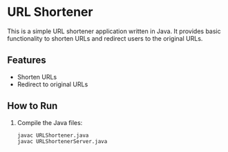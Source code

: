 # URL Shortener

This is a simple URL shortener application written in Java. It provides basic functionality to shorten URLs and redirect users to the original URLs.

## Features

- Shorten URLs
- Redirect to original URLs

## How to Run

1. Compile the Java files:
   ```bash
   javac URLShortener.java
   javac URLShortenerServer.java
